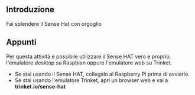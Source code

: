 ## Introduzione

Fai splendere il Sense Hat con orgoglio

## Appunti

Per questa attività è possibile utilizzare il Sense HAT vero e proprio, l'emulatore desktop su Raspbian oppure l'emulatore web su Trinket.

- Se stai usando il Sense HAT, collegalo al Raspberry Pi prima di avviarlo.
- Se stai usando l'emulatore Trinket, apri un browser web e vai a **trinket.io/sense-hat**